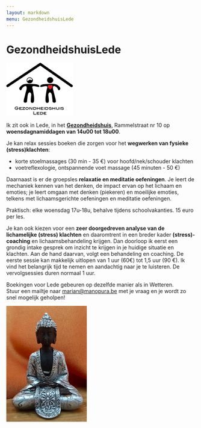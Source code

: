 ```yaml
---
layout: markdown
menu: GezondheidshuisLede
---
```

# GezondheidshuisLede

![gezondheidshuislede](images/finallogogezondheidshuisweb.png)





Ik zit ook in Lede, in het [**Gezondheidshuis**](https://gezondheidshuislede.be), Rammelstraat nr 10 op **woensdagnamiddagen van 14u00 tot 18u00**.  


Je kan relax sessies boeken die zorgen voor het **wegwerken van fysieke (stress)klachten**:  
+ korte stoelmassages (30 min - 35 €) voor hoofd/nek/schouder klachten  
+ voetreflexologie, ontspannende voet massage (45 minuten - 50 €)   

Daarnaast is er de groepsles **relaxatie en meditatie oefeningen**. Je leert de mechaniek kennen van het denken, de impact ervan op het lichaam en emoties; je leert omgaan met denken (piekeren) en moeilijke emoties, telkens met lichaamsgerichte oefeningen en meditatie oefeningen. 


Praktisch: elke woensdag 17u-18u, behalve tijdens schoolvakanties. 15 euro per les.


Je kan ook kiezen voor een **zeer doorgedreven analyse van de lichamelijke (stress) klachten** en daaromtrent in een breder kader **(stress)-coaching** en lichaamsbehandeling krijgen. Dan doorloop ik eerst een grondig intake gesprek om inzicht te krijgen in je huidige situatie en klachten. Aan de hand daarvan, volgt een behandeling en coaching. De eerste sessie kan makkelijk uitlopen van 1 uur (60€) tot 1,5 uur (90 €). Ik vind het belangrijk tijd te nemen en aandachtig naar je te luisteren. De vervolgsessies duren normaal 1 uur.


Boekingen voor Lede gebeuren op dezelfde manier als in Wetteren.  
Stuur een mailtje naar marian@manopura.be met je vraag en je wordt zo snel mogelijk geholpen!



![gezondheidshuislede](images/kleineboedha.png)

